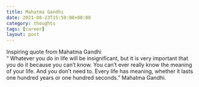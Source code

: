 ```yaml
---
title: Mahatma Gandhi
date: 2021-08-23T15:59:00+00:00
category: thoughts
tags: [career]
layout: post
---
```


Inspiring quote from Mahatma Gandhi  
“ Whatever you do in life will be insignificant, but it is very important that you do it because you can’t know. You can’t ever really know the meaning of your life. And you don’t need to. Every life has meaning, whether it lasts one hundred years or one hundred seconds.” Mahatma Gandhi.
